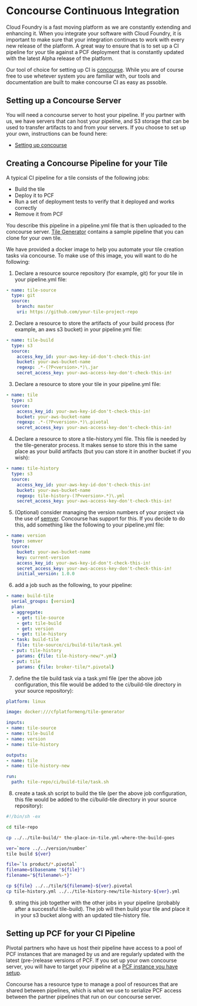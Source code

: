 # Concourse Continuous Integration

Cloud Foundry is a fast moving platform as we are constantly extending and
enhancing it. When you integrate your software with Cloud Foundry, it is
important to make sure that your integration continues to work with every
new release of the platform. A great way to ensure that is to set up a CI
pipeline for your tile against a PCF deployment that is constantly updated
with the latest Alpha release of the platform.

Our tool of choice for setting up CI is [concourse](http://concourse.ci/).
While you are of course free to use whetever system you are familiar with,
our tools and documentation are built to make concourse CI as easy as
pssoble.

<a name="server"></a> 
## Setting up a Concourse Server

You will need a concourse server to host your pipeline. If you partner with
us, we have servers that can host your pipeline, and S3 storage that can be
used to transfer artifacts to and from your servers. If you choose to set
up your own, instructions can be found here:

- [Setting up concourse](http://concourse.ci/setting-up.html)

<a name="pipeline"></a> 
## Creating a Concourse Pipeline for your Tile

A typical CI pipeline for a tile consists of the following jobs:

- Build the tile
- Deploy it to PCF
- Run a set of deployment tests to verify that it deployed and works correctly
- Remove it from PCF

You describe this pipeline in a pipeline.yml file that is then uploaded to the
concourse server. [Tile Generator](tile-generator.md) contains a sample
pipeline that you can clone for your own tile. 

We have provided a docker image to help you automate your tile creation tasks via concourse. 
To make use of this image, you will want to do he following:

1. Declare a resource source repository (for example, git) for your tile in your pipeline.yml file:

```yml
- name: tile-source
  type: git
  source:
    branch: master
    uri: https://github.com/your-tile-project-repo
```

2. Declare a resource to store the artifacts of your build process (for example, an aws s3
bucket) in your pipeline.yml file:

```yml
- name: tile-build
  type: s3
  source:
    access_key_id: your-aws-key-id-don't-check-this-in!
    bucket: your-aws-bucket-name
    regexp: .*-(?P<version>.*)\.jar
    secret_access_key: your-aws-access-key-don't-check-this-in!
```

3. Declare a resource to store your tile in your pipeline.yml file:

```yml
- name: tile
  type: s3
  source:
    access_key_id: your-aws-key-id-don't-check-this-in!
    bucket: your-aws-bucket-name
    regexp: .*-(?P<version>.*)\.pivotal
    secret_access_key: your-aws-access-key-don't-check-this-in!
```

4. Declare a resource to store a tile-history.yml file. This file is needed by the tile-generator process.
It makes sense to store this in the same place as your build artifacts (but you can store it in another bucket if you wish):

```yml
- name: tile-history
  type: s3
  source:
    access_key_id: your-aws-key-id-don't-check-this-in!
    bucket: your-aws-bucket-name
    regexp: tile-history-(?P<version>.*)\.yml
    secret_access_key: your-aws-access-key-don't-check-this-in!
```

5. (Optional) consider managing the version numbers of your project via the use of [semver](http://semver.org/). Concourse has
support for this. If you decide to do this, add something like the following to your pipeline.yml file:


```yml
- name: version
  type: semver
  source:
    bucket: your-aws-bucket-name
    key: current-version
    access_key_id: your-aws-key-id-don't-check-this-in!
    secret_access_key: your-aws-access-key-don't-check-this-in!
    initial_version: 1.0.0
```

6. add a job such as the following, to your pipeline:


```yml
- name: build-tile
  serial_groups: [version]
  plan:
  - aggregate:
    - get: tile-source
    - get: tile-build
    - get: version
    - get: tile-history
  - task: build-tile
    file: tile-source/ci/build-tile/task.yml
  - put: tile-history
    params: {file: tile-history-new/*.yml}
  - put: tile
    params: {file: broker-tile/*.pivotal}
```

7. define the tile build task via a task.yml file (per the above job configuration, this file would
be added to the ci/build-tile directory in your source repository):

```yml
platform: linux

image: docker:///cfplatformeng/tile-generator

inputs:
- name: tile-source
- name: tile-build
- name: version
- name: tile-history

outputs:
- name: tile
- name: tile-history-new

run:
  path: tile-repo/ci/build-tile/task.sh
```

8. create a task.sh script to build the tile (per the above job configuration, this file would
be added to the ci/build-tile directory in your source repository):

```sh
#!/bin/sh -ex

cd tile-repo

cp ../../tile-build/* the-place-in-tile.yml-where-the-build-goes

ver=`more ../../version/number`
tile build ${ver}

file=`ls product/*.pivotal`
filename=$(basename "${file}")
filename="${filename%-*}"

cp ${file} ../../tile/${filename}-${ver}.pivotal
cp tile-history.yml ../../tile-history-new/tile-history-${ver}.yml
```

9. string this job together with the other jobs in your pipeline (probably after a successful tile-build).
The job will then build your tile and place it in your s3 bucket along with an updated tile-history file.


<a name="pool"></a> 
## Setting up PCF for your CI Pipeline

Pivotal partners who have us host their pipeline have access to a pool of PCF
instances that are managed by us and are regularly updated with the latest
(pre-)release versions of PCF. If you set up your own concourse server, you
will have to target your pipeline at a [PCF instance you have setup](setup-pcf.md).

Concourse has a resource type to manage a pool of resources that are shared
between pipelines, which is what we use to serialize PCF access between the
partner pipelines that run on our concourse server.
